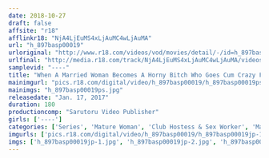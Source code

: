 ```yaml
---
date: 2018-10-27
draft: false
affsite: "r18"
afflinkr18: "NjA4LjEuMS4xLjAuMC4wLjAuMA"
url: "h_897basp00019"
urloriginal: "http://www.r18.com/videos/vod/movies/detail/-/id=h_897basp00019"
urlfinal: "http://media.r18.com/track/NjA4LjEuMS4xLjAuMC4wLjAuMA/videos/vod/movies/detail/-/id=h_897basp00019"
samplevid: "----"
title: "When A Married Woman Becomes A Horny Bitch Who Goes Cum Crazy For Another Man And Is Willing To Get Naked And French Kiss His Ass And Get Her Pussy Wet And Dripping For His Rock Hard Cock Chapter 5 A Thirty Something Big Titty Horny Housewife Express Special Edition"
mainimgurl: "pics.r18.com/digital/video/h_897basp00019/h_897basp00019ps.jpg"
mainimgs: "h_897basp00019ps.jpg"
releasedate: "Jan. 17, 2017"
duration: 180
productioncomp: "Sarutoru Video Publisher"
girls: ['----']
categories: ['Series', 'Mature Woman', 'Club Hostess & Sex Worker', 'Married Woman', 'Big Tits', 'Quickie']
imgurls: ['pics.r18.com/digital/video/h_897basp00019/h_897basp00019jp-1.jpg', 'pics.r18.com/digital/video/h_897basp00019/h_897basp00019jp-2.jpg', 'pics.r18.com/digital/video/h_897basp00019/h_897basp00019jp-3.jpg', 'pics.r18.com/digital/video/h_897basp00019/h_897basp00019jp-4.jpg', 'pics.r18.com/digital/video/h_897basp00019/h_897basp00019jp-5.jpg', 'pics.r18.com/digital/video/h_897basp00019/h_897basp00019jp-6.jpg', 'pics.r18.com/digital/video/h_897basp00019/h_897basp00019jp-7.jpg', 'pics.r18.com/digital/video/h_897basp00019/h_897basp00019jp-8.jpg', 'pics.r18.com/digital/video/h_897basp00019/h_897basp00019jp-9.jpg', 'pics.r18.com/digital/video/h_897basp00019/h_897basp00019jp-10.jpg', 'pics.r18.com/digital/video/h_897basp00019/h_897basp00019jp-11.jpg', 'pics.r18.com/digital/video/h_897basp00019/h_897basp00019jp-12.jpg', 'pics.r18.com/digital/video/h_897basp00019/h_897basp00019jp-13.jpg', 'pics.r18.com/digital/video/h_897basp00019/h_897basp00019jp-14.jpg', 'pics.r18.com/digital/video/h_897basp00019/h_897basp00019jp-15.jpg', 'pics.r18.com/digital/video/h_897basp00019/h_897basp00019jp-16.jpg', 'pics.r18.com/digital/video/h_897basp00019/h_897basp00019jp-17.jpg', 'pics.r18.com/digital/video/h_897basp00019/h_897basp00019jp-18.jpg', 'pics.r18.com/digital/video/h_897basp00019/h_897basp00019jp-19.jpg', 'pics.r18.com/digital/video/h_897basp00019/h_897basp00019jp-20.jpg']
imgs: ['h_897basp00019jp-1.jpg', 'h_897basp00019jp-2.jpg', 'h_897basp00019jp-3.jpg', 'h_897basp00019jp-4.jpg', 'h_897basp00019jp-5.jpg', 'h_897basp00019jp-6.jpg', 'h_897basp00019jp-7.jpg', 'h_897basp00019jp-8.jpg', 'h_897basp00019jp-9.jpg', 'h_897basp00019jp-10.jpg', 'h_897basp00019jp-11.jpg', 'h_897basp00019jp-12.jpg', 'h_897basp00019jp-13.jpg', 'h_897basp00019jp-14.jpg', 'h_897basp00019jp-15.jpg', 'h_897basp00019jp-16.jpg', 'h_897basp00019jp-17.jpg', 'h_897basp00019jp-18.jpg', 'h_897basp00019jp-19.jpg', 'h_897basp00019jp-20.jpg']
---
```

